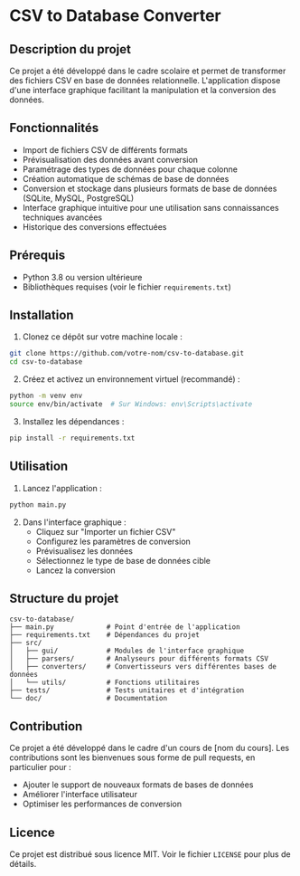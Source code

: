 # CSV to Database Converter

## Description du projet
Ce projet a été développé dans le cadre scolaire et permet de transformer des fichiers CSV en base de données relationnelle. L'application dispose d'une interface graphique facilitant la manipulation et la conversion des données.

## Fonctionnalités
- Import de fichiers CSV de différents formats
- Prévisualisation des données avant conversion
- Paramétrage des types de données pour chaque colonne
- Création automatique de schémas de base de données
- Conversion et stockage dans plusieurs formats de base de données (SQLite, MySQL, PostgreSQL)
- Interface graphique intuitive pour une utilisation sans connaissances techniques avancées
- Historique des conversions effectuées

## Prérequis
- Python 3.8 ou version ultérieure
- Bibliothèques requises (voir le fichier `requirements.txt`)

## Installation
1. Clonez ce dépôt sur votre machine locale :
```bash
git clone https://github.com/votre-nom/csv-to-database.git
cd csv-to-database
```

2. Créez et activez un environnement virtuel (recommandé) :
```bash
python -m venv env
source env/bin/activate  # Sur Windows: env\Scripts\activate
```

3. Installez les dépendances :
```bash
pip install -r requirements.txt
```

## Utilisation
1. Lancez l'application :
```bash
python main.py
```

2. Dans l'interface graphique :
   - Cliquez sur "Importer un fichier CSV"
   - Configurez les paramètres de conversion
   - Prévisualisez les données
   - Sélectionnez le type de base de données cible
   - Lancez la conversion

## Structure du projet
```
csv-to-database/
├── main.py             # Point d'entrée de l'application
├── requirements.txt    # Dépendances du projet
├── src/
│   ├── gui/            # Modules de l'interface graphique
│   ├── parsers/        # Analyseurs pour différents formats CSV
│   ├── converters/     # Convertisseurs vers différentes bases de données
│   └── utils/          # Fonctions utilitaires
├── tests/              # Tests unitaires et d'intégration
└── doc/                # Documentation
```

## Contribution
Ce projet a été développé dans le cadre d'un cours de [nom du cours]. Les contributions sont les bienvenues sous forme de pull requests, en particulier pour :
- Ajouter le support de nouveaux formats de bases de données
- Améliorer l'interface utilisateur
- Optimiser les performances de conversion

## Licence
Ce projet est distribué sous licence MIT. Voir le fichier `LICENSE` pour plus de détails.
